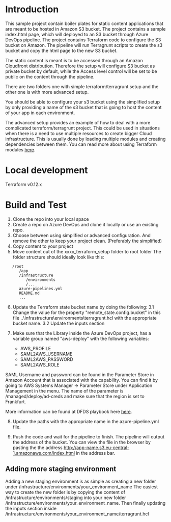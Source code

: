 # Introduction 
This sample project contain boiler plates for static content applications that are meant to be hosted in Amazon S3 bucket.
The project contains a sample index.html page, which will deployed to an S3 bucket through Azure DevOps pipeline. The project contains Terraform code to configure the S3 bucket on Amazon. 
The pipeline will run Terragrunt scripts to create the s3 bucket and copy the html page to the new S3 bucket.

The static content is meant is to be accessed through an Amazon Cloudfront distribution.
Therefore the setup will configure S3 bucket as private bucket by default, while the Access level control will be set to be public on the content through the pipeline.

There are two folders one with simple terraform/terragrunt setup and the other one is with more advanced setup. 

You should be able to configure your s3 bucket using the simplified setup by only providing a name of the s3 bucket that is going to host the content of your app in each environment.

The advanced setup provides an example of how to deal with a more complicated terraform/terragrunt project. This could be used in situations when there is a need to use multiple resources to create bigger Cloud infrastructure. This is usually done by loading multiple modules and creating dependencies between them. You can read more about using Terraform modules [here](https://www.terraform.io/docs/configuration/modules.html).

# Local development

Terraform v0.12.x

# Build and Test
1. Clone the repo into your local space
2. Create a repo on Azure DevOps and clone it locally or use an existing repo.
3. Choose between using simplified or advanced configuration. And remove the other to keep your project clean. (Preferably the simplified)
4. Copy content to your project
5. Move content out of the xxxx_terraform_setup folder to root folder
The folder structure should ideally look like this:
```
   /root
      /app
      /infrastructure
         /environments
         /...
      azure-pipelines.yml
      README.md
      ...
```
6. Update the Terraform state bucket name by doing the following:
   3.1 Change the value for the property "remote_state.config.bucket" in this file ..\infrastructure\environments\terragrunt.hcl with the appropriate bucket name.
   3.2 Update the inputs section

7. Make sure that the Library inside the Azure DevOps project, has a variable group named "aws-deploy" with the following variables:
   - AWS_PROFILE
   - SAML2AWS_USERNAME
   - SAML2AWS_PASSWORD
   - SAML2AWS_ROLE

SAML Username and password can be found in the Parameter Store in Amazon Account that is associated with the capability. You can find it by going to AWS Systems Manager -> Parameter Store under Application Management in the menu.
The name of the parameter is /managed/deploy/ad-creds and make sure that the region is set to Frankfurt.

More information can be found at DFDS playbook here [here](https://wiki.dfds.cloud/en/playbooks/deployment/authentication).

8. Update the paths with the appropriate name in the azure-pipeline.yml file.

9. Push the code and wait for the pipeline to finish. 
The pipeline will output the address of the bucket. You can view the file in the browser by pasting the the address http://app-name.s3.eu-central-1.amazonaws.com/index.html in the address bar.

## Adding more staging environment
Adding a new staging environment is as simple as creating a new folder under /infrastructure/environments/your_environment_name
The easiest way to create the new folder is by copying the content of /infrastructure/environments/staging into your new folder /infrastructure/environments/your_environment_name. Then finally updating the inputs section inside /infrastructure/environments/your_environment_name/terragrunt.hcl
